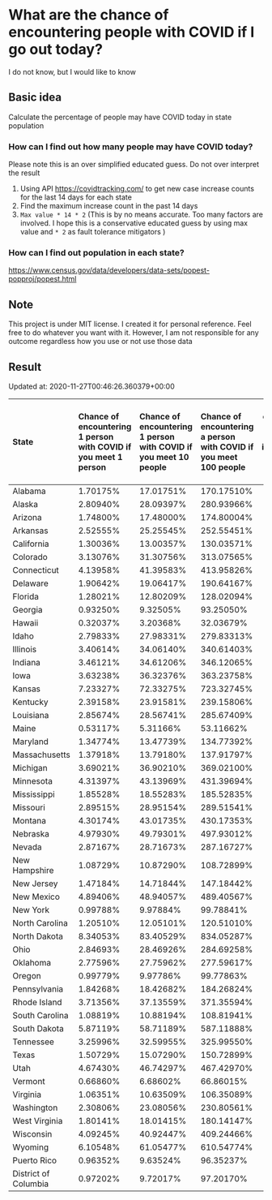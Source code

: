 # What are the chance of encountering people with COVID if I go out today?
I do not know, but I would like to know

## Basic idea
Calculate the percentage of people may have COVID today in state population

### How can I find out how many people may have COVID today?
Please note this is an over simplified educated guess. Do not over interpret the result 
1. Using API https://covidtracking.com/ to get new case increase counts for the last 14 days for each state
2. Find the maximum increase count in the past 14 days
3. `Max value * 14 * 2` (This is by no means accurate. Too many factors are involved. I hope this is a conservative educated guess by using max value and `* 2` as fault tolerance mitigators ) 

### How can I find out population in each state?
https://www.census.gov/data/developers/data-sets/popest-popproj/popest.html

## Note
This project is under MIT license. I created it for personal reference. Feel free to do whatever you want with it. However, I am not responsible for any outcome regardless how you use or not use those data 

## Result

 Updated at: 2020-11-27T00:46:26.360379+00:00

| State                | Chance of encountering 1 person with COVID if you meet 1 person   | Chance of encountering 1 person with COVID if you meet 10 people   | Chance of encountering a person with COVID if you meet 100 people   |   Max count of new case increase in the past 14 days |   Estimated people count with COVID |
|:---------------------|:------------------------------------------------------------------|:-------------------------------------------------------------------|:--------------------------------------------------------------------|-----------------------------------------------------:|------------------------------------:|
| Alabama              | 1.70175%                                                          | 17.01751%                                                          | 170.17510%                                                          |                                                 2980 |                               83440 |
| Alaska               | 2.80940%                                                          | 28.09397%                                                          | 280.93966%                                                          |                                                  734 |                               20552 |
| Arizona              | 1.74800%                                                          | 17.48000%                                                          | 174.80004%                                                          |                                                 4544 |                              127232 |
| Arkansas             | 2.52555%                                                          | 25.25545%                                                          | 252.55451%                                                          |                                                 2722 |                               76216 |
| California           | 1.30036%                                                          | 13.00357%                                                          | 130.03571%                                                          |                                                18350 |                              513800 |
| Colorado             | 3.13076%                                                          | 31.30756%                                                          | 313.07565%                                                          |                                                 6439 |                              180292 |
| Connecticut          | 4.13958%                                                          | 41.39583%                                                          | 413.95826%                                                          |                                                 5271 |                              147588 |
| Delaware             | 1.90642%                                                          | 19.06417%                                                          | 190.64167%                                                          |                                                  663 |                               18564 |
| Florida              | 1.28021%                                                          | 12.80209%                                                          | 128.02094%                                                          |                                                 9820 |                              274960 |
| Georgia              | 0.93250%                                                          | 9.32505%                                                           | 93.25050%                                                           |                                                 3536 |                               99008 |
| Hawaii               | 0.32037%                                                          | 3.20368%                                                           | 32.03679%                                                           |                                                  162 |                                4536 |
| Idaho                | 2.79833%                                                          | 27.98331%                                                          | 279.83313%                                                          |                                                 1786 |                               50008 |
| Illinois             | 3.40614%                                                          | 34.06140%                                                          | 340.61403%                                                          |                                                15415 |                              431620 |
| Indiana              | 3.46121%                                                          | 34.61206%                                                          | 346.12065%                                                          |                                                 8322 |                              233016 |
| Iowa                 | 3.63238%                                                          | 36.32376%                                                          | 363.23758%                                                          |                                                 4093 |                              114604 |
| Kansas               | 7.23327%                                                          | 72.33275%                                                          | 723.32745%                                                          |                                                 7526 |                              210728 |
| Kentucky             | 2.39158%                                                          | 23.91581%                                                          | 239.15806%                                                          |                                                 3816 |                              106848 |
| Louisiana            | 2.85674%                                                          | 28.56741%                                                          | 285.67409%                                                          |                                                 4743 |                              132804 |
| Maine                | 0.53117%                                                          | 5.31166%                                                           | 53.11662%                                                           |                                                  255 |                                7140 |
| Maryland             | 1.34774%                                                          | 13.47739%                                                          | 134.77392%                                                          |                                                 2910 |                               81480 |
| Massachusetts        | 1.37918%                                                          | 13.79180%                                                          | 137.91797%                                                          |                                                 3395 |                               95060 |
| Michigan             | 3.69021%                                                          | 36.90210%                                                          | 369.02100%                                                          |                                                13162 |                              368536 |
| Minnesota            | 4.31397%                                                          | 43.13969%                                                          | 431.39694%                                                          |                                                 8689 |                              243292 |
| Mississippi          | 1.85528%                                                          | 18.55283%                                                          | 185.52835%                                                          |                                                 1972 |                               55216 |
| Missouri             | 2.89515%                                                          | 28.95154%                                                          | 289.51541%                                                          |                                                 6346 |                              177688 |
| Montana              | 4.30174%                                                          | 43.01735%                                                          | 430.17353%                                                          |                                                 1642 |                               45976 |
| Nebraska             | 4.97930%                                                          | 49.79301%                                                          | 497.93012%                                                          |                                                 3440 |                               96320 |
| Nevada               | 2.87167%                                                          | 28.71673%                                                          | 287.16727%                                                          |                                                 3159 |                               88452 |
| New Hampshire        | 1.08729%                                                          | 10.87290%                                                          | 108.72899%                                                          |                                                  528 |                               14784 |
| New Jersey           | 1.47184%                                                          | 14.71844%                                                          | 147.18442%                                                          |                                                 4669 |                              130732 |
| New Mexico           | 4.89406%                                                          | 48.94057%                                                          | 489.40567%                                                          |                                                 3665 |                              102620 |
| New York             | 0.99788%                                                          | 9.97884%                                                           | 99.78841%                                                           |                                                 6933 |                              194124 |
| North Carolina       | 1.20510%                                                          | 12.05101%                                                          | 120.51010%                                                          |                                                 4514 |                              126392 |
| North Dakota         | 8.34053%                                                          | 83.40529%                                                          | 834.05287%                                                          |                                                 2270 |                               63560 |
| Ohio                 | 2.84693%                                                          | 28.46926%                                                          | 284.69258%                                                          |                                                11885 |                              332780 |
| Oklahoma             | 2.77596%                                                          | 27.75962%                                                          | 277.59617%                                                          |                                                 3923 |                              109844 |
| Oregon               | 0.99779%                                                          | 9.97786%                                                           | 99.77863%                                                           |                                                 1503 |                               42084 |
| Pennsylvania         | 1.84268%                                                          | 18.42682%                                                          | 184.26824%                                                          |                                                 8425 |                              235900 |
| Rhode Island         | 3.71356%                                                          | 37.13559%                                                          | 371.35594%                                                          |                                                 1405 |                               39340 |
| South Carolina       | 1.08819%                                                          | 10.88194%                                                          | 108.81941%                                                          |                                                 2001 |                               56028 |
| South Dakota         | 5.87119%                                                          | 58.71189%                                                          | 587.11888%                                                          |                                                 1855 |                               51940 |
| Tennessee            | 3.25996%                                                          | 32.59955%                                                          | 325.99550%                                                          |                                                 7951 |                              222628 |
| Texas                | 1.50729%                                                          | 15.07290%                                                          | 150.72899%                                                          |                                                15609 |                              437052 |
| Utah                 | 4.67430%                                                          | 46.74297%                                                          | 467.42970%                                                          |                                                 5352 |                              149856 |
| Vermont              | 0.66860%                                                          | 6.68602%                                                           | 66.86015%                                                           |                                                  149 |                                4172 |
| Virginia             | 1.06351%                                                          | 10.63509%                                                          | 106.35089%                                                          |                                                 3242 |                               90776 |
| Washington           | 2.30806%                                                          | 23.08056%                                                          | 230.80561%                                                          |                                                 6277 |                              175756 |
| West Virginia        | 1.80141%                                                          | 18.01415%                                                          | 180.14147%                                                          |                                                 1153 |                               32284 |
| Wisconsin            | 4.09245%                                                          | 40.92447%                                                          | 409.24466%                                                          |                                                 8510 |                              238280 |
| Wyoming              | 6.10548%                                                          | 61.05477%                                                          | 610.54774%                                                          |                                                 1262 |                               35336 |
| Puerto Rico          | 0.96352%                                                          | 9.63524%                                                           | 96.35237%                                                           |                                                 1099 |                               30772 |
| District of Columbia | 0.97202%                                                          | 9.72017%                                                           | 97.20170%                                                           |                                                  245 |                                6860 |